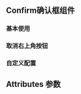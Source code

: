 <script setup>
import demo1 from  './demo1.vue'
import demo2 from  './demo2.vue'
import demo3 from  './demo3.vue'
import Attributes from './Attributes.vue'
import preview from '@/components/preview.vue'

</script>

## Confirm确认框组件

### 基本使用
<demo1/>
<preview compName='confirm' demoName='demo1'/>

### 取消右上角按钮
<demo2/>
<preview compName='confirm' demoName='demo2'/>

### 自定义配置
<demo3/>
<preview compName='confirm' demoName='demo3'/>

## Attributes 参数
<Attributes/>
<br/>



